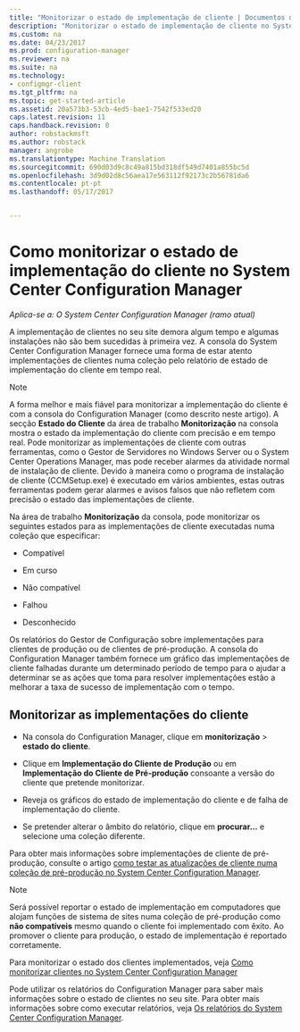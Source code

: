 ```yaml
---
title: "Monitorizar o estado de implementação de cliente | Documentos do Microsoft"
description: "Monitorizar o estado de implementação de cliente no System Center Configuration Manager."
ms.custom: na
ms.date: 04/23/2017
ms.prod: configuration-manager
ms.reviewer: na
ms.suite: na
ms.technology:
- configmgr-client
ms.tgt_pltfrm: na
ms.topic: get-started-article
ms.assetid: 20a573b3-53cb-4ed5-bae1-7542f533ed20
caps.latest.revision: 11
caps.handback.revision: 0
author: robstackmsft
ms.author: robstack
manager: angrobe
ms.translationtype: Machine Translation
ms.sourcegitcommit: 690d03d9c8c49a815bd318df549d7401a855bc5d
ms.openlocfilehash: 3d9d02d8c56aea17e563112f92173c2b56781da6
ms.contentlocale: pt-pt
ms.lasthandoff: 05/17/2017


---
```

# <a name="how-to-monitor-client-deployment-status-in-system-center-configuration-manager"></a>Como monitorizar o estado de implementação do cliente no System Center Configuration Manager

*Aplica-se a: O System Center Configuration Manager (ramo atual)*

A implementação de clientes no seu site demora algum tempo e algumas instalações não são bem sucedidas à primeira vez. A consola do System Center Configuration Manager fornece uma forma de estar atento implementações de clientes numa coleção pelo relatório de estado de implementação do cliente em tempo real.  

> [!NOTE]  
>  A forma melhor e mais fiável para monitorizar a implementação do cliente é com a consola do Configuration Manager (como descrito neste artigo). A secção **Estado do Cliente** da área de trabalho **Monitorização** na consola mostra o estado da implementação do cliente com precisão e em tempo real. Pode monitorizar as implementações de cliente com outras ferramentas, como o Gestor de Servidores no Windows Server ou o System Center Operations Manager, mas pode receber alarmes da atividade normal de instalação de cliente. Devido à maneira como o programa de instalação de cliente (CCMSetup.exe) é executado em vários ambientes, estas outras ferramentas podem gerar alarmes e avisos falsos que não refletem com precisão o estado das implementações de cliente.  

 Na área de trabalho **Monitorização** da consola, pode monitorizar os seguintes estados para as implementações de cliente executadas numa coleção que especificar:  

-   Compatível  

-   Em curso  

-   Não compatível  

-   Falhou  

-   Desconhecido  

 Os relatórios do Gestor de Configuração sobre implementações para clientes de produção ou de clientes de pré-produção. A consola do Configuration Manager também fornece um gráfico das implementações de cliente falhadas durante um determinado período de tempo para o ajudar a determinar se as ações que toma para resolver implementações estão a melhorar a taxa de sucesso de implementação com o tempo.  

## <a name="to-monitor-client-deployments"></a>Monitorizar as implementações do cliente  

-   Na consola do Configuration Manager, clique em **monitorização** > **estado do cliente**.  

-   Clique em **Implementação do Cliente de Produção** ou em **Implementação do Cliente de Pré-produção** consoante a versão do cliente que pretende monitorizar.  

-   Reveja os gráficos do estado de implementação do cliente e de falha de implementação do cliente.  

-   Se pretender alterar o âmbito do relatório, clique em **procurar...**  e selecione uma coleção diferente.  

 Para obter mais informações sobre implementações de cliente de pré-produção, consulte o artigo [como testar as atualizações de cliente numa coleção de pré-produção no System Center Configuration Manager](../../../core/clients/manage/upgrade/test-client-upgrades.md).

 > [!NOTE]
 > Será possível reportar o estado de implementação em computadores que alojam funções de sistema de sites numa coleção de pré-produção como **não compatíveis** mesmo quando o cliente foi implementado com êxito. Ao promover o cliente para produção, o estado de implementação é reportado corretamente.   

 Para monitorizar o estado dos clientes implementados, veja [Como monitorizar clientes no System Center Configuration Manager](../../../core/clients/manage/monitor-clients.md)  

 Pode utilizar os relatórios do Configuration Manager para saber mais informações sobre o estado de clientes no seu site. Para obter mais informações sobre como executar relatórios, veja [Os relatórios do System Center Configuration Manager](../../../core/servers/manage/reporting.md).  

